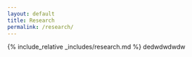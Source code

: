 ```yaml
---
layout: default
title: Research
permalink: /research/
---
```


{% include_relative _includes/research.md %}
dedwdwdwdw